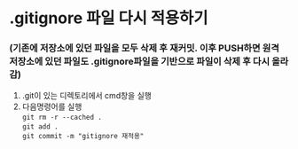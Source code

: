 # .gitignore 파일 다시 적용하기  
### (기존에 저장소에 있던 파일을 모두 삭제 후 재커밋. 이후 PUSH하면 원격 저장소에 있던 파일도 .gitignore파일을 기반으로 파일이 삭제 후 다시 올라감)
1. .git이 있는 디렉토리에서 cmd창을 실행
2. 다음명령어를 실행  
<code>git rm -r --cached .</code>  
<code>git add .</code>  
<code>git commit -m "gitignore 재적용"</code>
